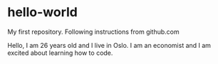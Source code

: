 # hello-world
My first repository. Following instructions from github.com

Hello, I am 26 years old and I live in Oslo. I am an economist and I am excited about learning how to code.

